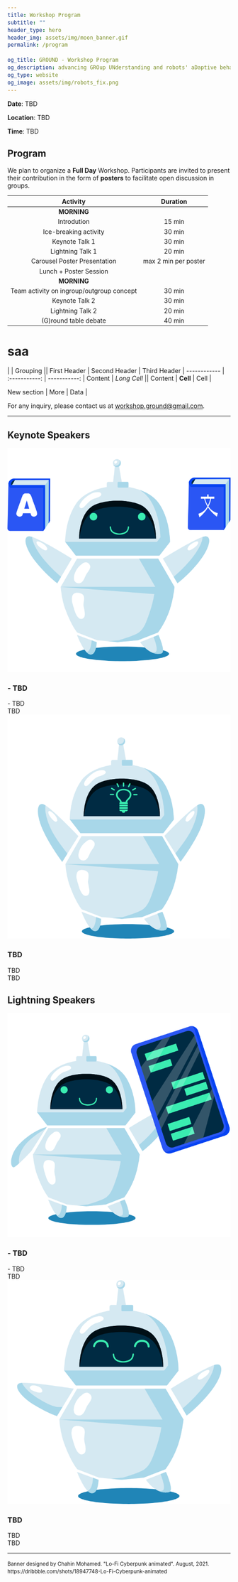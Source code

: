 ```yaml
---
title: Workshop Program
subtitle: ""
header_type: hero
header_img: assets/img/moon_banner.gif
permalink: /program

og_title: GROUND - Workshop Program
og_description: advancing GROup UNderstanding and robots' aDaptive behavior
og_type: website
og_image: assets/img/robots_fix.png
---
```


**Date**: TBD

**Location**:  TBD

**Time**: TBD

## Program

We plan to organize a **Full Day** Workshop. Participants are invited to present their contribution in the form of **posters** to facilitate open discussion in groups.

| Activity                                  | Duration             |
|:-----------------------------------------:|:--------------------:|
|                          **MORNING**                            ||
| Introdution                               | 15 min               |
| Ice-breaking activity                     | 30 min               |
| Keynote Talk 1                            | 30 min               |
| Lightning Talk 1                          | 20 min               |
| Carousel Poster Presentation              | max 2 min per poster |
| Lunch + Poster Session                    |                      |
|                          **MORNING**                            ||
| Team activity on ingroup/outgroup concept | 30 min               |
| Keynote Talk 2                            | 30 min               |
| Lightning Talk 2                          | 20 min               |
| (G)round table debate                     | 40 min               |


# saa

|             |          Grouping           ||
First Header  | Second Header | Third Header |
 ------------ | :-----------: | -----------: |
Content       |          *Long Cell*        ||
Content       |   **Cell**    |         Cell |

New section   |     More      |         Data |

For any inquiry, please contact us at [workshop.ground@gmail.com](mailto:workshop.ground@gmail.com).

 ---

## Keynote Speakers

<section class="light">
    <div class="container py-2">
        <article class="postcard light blue">
            <a class="postcard__img_link" href="#">
                <img class="postcard__img" src="assets/placeholders/12.png" alt="Giovanna Varni" />
            </a>
            <div class="postcard__text t-dark">
                <h1 class="postcard__title blue">- TBD</h1>
                <div class="postcard__subtitle small">
				- TBD
				</div>
                <div class="postcard__bar"></div>
                <div class="postcard__preview-txt">TBD</div>
            </div>
        </article>
        <article class="postcard light blue">
			<a class="postcard__img_link" href="#">
				<img class="postcard__img" src="assets/placeholders/13.png" alt="Danilo Gallo" />	
			</a>
			<div class="postcard__text t-dark">
				<h1 class="postcard__title blue">TBD</h1>
				<div class="postcard__subtitle small">
					TBD
				</div>
				<div class="postcard__bar"></div>
				<div class="postcard__preview-txt">TBD</div>
			</div>
		</article>
    </div>
</section>


## Lightning Speakers

<section class="light">
    <div class="container py-2">
        <article class="postcard light blue">
            <a class="postcard__img_link" href="#">
                <img class="postcard__img" src="assets/placeholders/14.png" alt="Image Title" />
            </a>
            <div class="postcard__text t-dark">
                <h1 class="postcard__title blue">- TBD</h1>
                <div class="postcard__subtitle small">
				- TBD
				</div>
                <div class="postcard__bar"></div>
                <div class="postcard__preview-txt">TBD</div>
            </div>
        </article>
        <article class="postcard light blue">
			<a class="postcard__img_link" href="#">
				<img class="postcard__img" src="assets/placeholders/15.png" alt="Image Title" />	
			</a>
			<div class="postcard__text t-dark">
				<h1 class="postcard__title blue">TBD</h1>
				<div class="postcard__subtitle small">
					TBD
				</div>
				<div class="postcard__bar"></div>
				<div class="postcard__preview-txt">TBD</div>
			</div>
		</article>
    </div>
</section>

---

<p class="card-text"><small class="text-muted">Banner designed by Chahin Mohamed. "Lo-Fi Cyberpunk animated". August, 2021. <a>https://dribbble.com/shots/18947748-Lo-Fi-Cyberpunk-animated</a></small></p>
